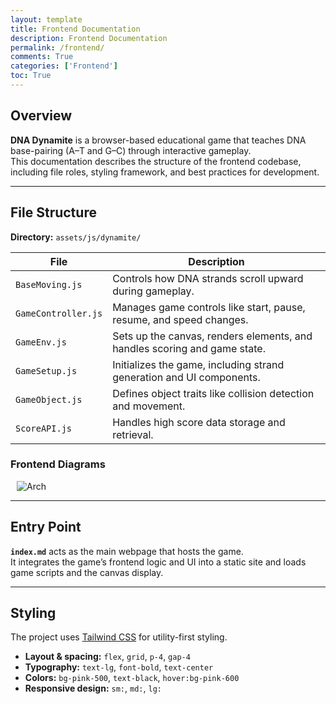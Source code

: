 ```yaml
---
layout: template
title: Frontend Documentation
description: Frontend Documentation
permalink: /frontend/
comments: True
categories: ['Frontend']
toc: True
---
```


<style>
/* Improve code tag readability inside prose */
.prose code {
  background-color: #f3f4f6; /* Tailwind gray-100 */
  color: #1e293b; /* Tailwind slate-800 */
  padding: 0.15rem 0.4rem;
  border-radius: 0.25rem;
  font-weight: 500;
  font-size: 0.875em;
}

/* Dark mode override */
.dark .prose code {
  background-color: #1e293b; /* slate-800 */
  color: #f8fafc; /* slate-50 */
}
</style>

## Overview

**DNA Dynamite** is a browser-based educational game that teaches DNA base-pairing (A–T and G–C) through interactive gameplay.  
This documentation describes the structure of the frontend codebase, including file roles, styling framework, and best practices for development.

---

## File Structure

**Directory:** `assets/js/dynamite/`

| File            | Description                                                                 |
|-----------------|-----------------------------------------------------------------------------|
| `BaseMoving.js` | Controls how DNA strands scroll upward during gameplay.                    |
| `GameController.js` | Manages game controls like start, pause, resume, and speed changes.        |
| `GameEnv.js`    | Sets up the canvas, renders elements, and handles scoring and game state.  |
| `GameSetup.js`  | Initializes the game, including strand generation and UI components.       |
| `GameObject.js` | Defines object traits like collision detection and movement.               |
| `ScoreAPI.js`   | Handles high score data storage and retrieval.                             |

### Frontend Diagrams

<img src="{{ site.baseurl }}/images/dna-dynamite/dna_dynamite_architecture.png" alt="Arch" style="margin-left: 10px;">

---

## Entry Point

**`index.md`** acts as the main webpage that hosts the game.  
It integrates the game’s frontend logic and UI into a static site and loads game scripts and the canvas display.

---

## Styling

The project uses [Tailwind CSS](https://tailwindcss.com) for utility-first styling.

- **Layout & spacing:** `flex`, `grid`, `p-4`, `gap-4`
- **Typography:** `text-lg`, `font-bold`, `text-center`
- **Colors:** `bg-pink-500`, `text-black`, `hover:bg-pink-600`
- **Responsive design:** `sm:`, `md:`, `lg:`
